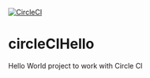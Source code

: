 [![CircleCI](https://circleci.com/gh/davengle/circleCIHello.svg?style=svg)](https://circleci.com/gh/davengle/circleCIHello)


# circleCIHello
Hello World project to work with Circle CI
